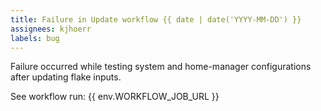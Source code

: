 ```yaml
---
title: Failure in Update workflow {{ date | date('YYYY-MM-DD') }}
assignees: kjhoerr
labels: bug
---
```

Failure occurred while testing system and home-manager configurations after updating flake inputs.

See workflow run: {{ env.WORKFLOW_JOB_URL }}
